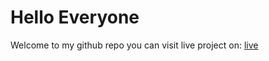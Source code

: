 # Hello Everyone
Welcome to my github repo
you can visit live project on: [live](https://comendrun.github.io/New-Quiz-App/)
